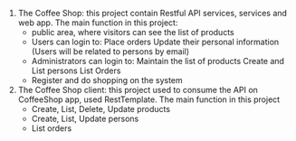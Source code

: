 1. The Coffee Shop: this project contain Restful API services, services and web app. The main function in this project:
	- public area, where visitors can see the list of products
	- Users can login to:
		Place orders
		Update their personal information (Users will be related to persons by email)
	- Administrators can login to:
		Maintain the list of products
		Create and List persons
		List Orders
	- Register and do shopping on the system	
2. The Coffee Shop client: this project used to consume the API on CoffeeShop app, used RestTemplate. The main function in this project
	- Create, List, Delete, Update products
	- Create, List, Update persons
	- List orders